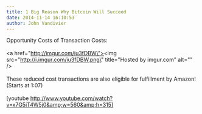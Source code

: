 ```yaml
---
title: 1 Big Reason Why Bitcoin Will Succeed
date: 2014-11-14 16:10:53
author: John Vandivier
---
```




Opportunity Costs of Transaction Costs:<br /><br /><a href=\"http://imgur.com/iu3fDBW\"><img src=\"http://i.imgur.com/iu3fDBW.png\" title=\"Hosted by imgur.com\" alt=\"\" /></a><br /><br />These reduced cost transactions are also eligible for fulfillment by Amazon! (Starts at 1:07)<br /><br />[youtube http://www.youtube.com/watch?v=x7G5iT4W5j0&amp;w=560&amp;h=315]
